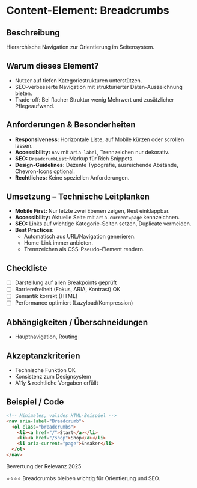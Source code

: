 # Content-Element: Breadcrumbs

## Beschreibung
Hierarchische Navigation zur Orientierung im Seitensystem.

## Warum dieses Element?
- Nutzer auf tiefen Kategoriestrukturen unterstützen.
- SEO-verbesserte Navigation mit strukturierter Daten-Auszeichnung bieten.
- Trade-off: Bei flacher Struktur wenig Mehrwert und zusätzlicher Pflegeaufwand.

## Anforderungen & Besonderheiten
- **Responsiveness:** Horizontale Liste, auf Mobile kürzen oder scrollen lassen.
- **Accessibility:** `nav` mit `aria-label`, Trennzeichen nur dekorativ.
- **SEO:** `BreadcrumbList`-Markup für Rich Snippets.
- **Design-Guidelines:** Dezente Typografie, ausreichende Abstände, Chevron-Icons optional.
- **Rechtliches:** Keine speziellen Anforderungen.

## Umsetzung – Technische Leitplanken
- **Mobile First:** Nur letzte zwei Ebenen zeigen, Rest einklappbar.
- **Accessibility:** Aktuelle Seite mit `aria-current=page` kennzeichnen.
- **SEO:** Links auf wichtige Kategorie-Seiten setzen, Duplicate vermeiden.
- **Best Practices:**
  - Automatisch aus URL/Navigation generieren.
  - Home-Link immer anbieten.
  - Trennzeichen als CSS-Pseudo-Element rendern.

## Checkliste
- [ ] Darstellung auf allen Breakpoints geprüft
- [ ] Barrierefreiheit (Fokus, ARIA, Kontrast) OK
- [ ] Semantik korrekt (HTML)
- [ ] Performance optimiert (Lazyload/Kompression)

## Abhängigkeiten / Überschneidungen
- Hauptnavigation, Routing

## Akzeptanzkriterien
- Technische Funktion OK
- Konsistenz zum Designsystem
- A11y & rechtliche Vorgaben erfüllt

## Beispiel / Code
```html
<!-- Minimales, valides HTML-Beispiel -->
<nav aria-label="Breadcrumb">
  <ol class="breadcrumbs">
    <li><a href="/">Start</a></li>
    <li><a href="/shop">Shop</a></li>
    <li aria-current="page">Sneaker</li>
  </ol>
</nav>
```

Bewertung der Relevanz 2025

⭐⭐⭐⭐ Breadcrumbs bleiben wichtig für Orientierung und SEO.
